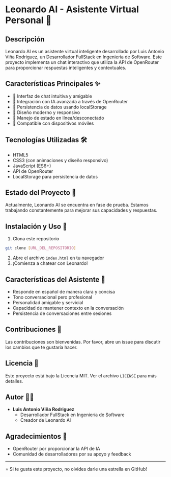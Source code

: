 # Leonardo AI - Asistente Virtual Personal 🤖

## Descripción
Leonardo AI es un asistente virtual inteligente desarrollado por Luis Antonio Viña Rodriguez, un Desarrollador FullStack en Ingeniería de Software. Este proyecto implementa un chat interactivo que utiliza la API de OpenRouter para proporcionar respuestas inteligentes y contextuales.

## Características Principales ✨
- 💬 Interfaz de chat intuitiva y amigable
- 🧠 Integración con IA avanzada a través de OpenRouter
- 💾 Persistencia de datos usando localStorage
- 🎨 Diseño moderno y responsivo
- 🔄 Manejo de estado en línea/desconectado
- 📱 Compatible con dispositivos móviles

## Tecnologías Utilizadas 🛠️
- HTML5
- CSS3 (con animaciones y diseño responsivo)
- JavaScript (ES6+)
- API de OpenRouter
- LocalStorage para persistencia de datos

## Estado del Proyecto 🚧
Actualmente, Leonardo AI se encuentra en fase de prueba. Estamos trabajando constantemente para mejorar sus capacidades y respuestas.

## Instalación y Uso 🚀
1. Clona este repositorio
```bash
git clone [URL_DEL_REPOSITORIO]
```

2. Abre el archivo `index.html` en tu navegador
3. ¡Comienza a chatear con Leonardo!

## Características del Asistente 🎯
- Responde en español de manera clara y concisa
- Tono conversacional pero profesional
- Personalidad amigable y servicial
- Capacidad de mantener contexto en la conversación
- Persistencia de conversaciones entre sesiones

## Contribuciones 🤝
Las contribuciones son bienvenidas. Por favor, abre un issue para discutir los cambios que te gustaría hacer.

## Licencia 📄
Este proyecto está bajo la Licencia MIT. Ver el archivo `LICENSE` para más detalles.

## Autor 👨‍💻
- **Luis Antonio Viña Rodriguez**
  - Desarrollador FullStack en Ingeniería de Software
  - Creador de Leonardo AI

## Agradecimientos 🙏
- OpenRouter por proporcionar la API de IA
- Comunidad de desarrolladores por su apoyo y feedback

---
⭐ Si te gusta este proyecto, no olvides darle una estrella en GitHub!